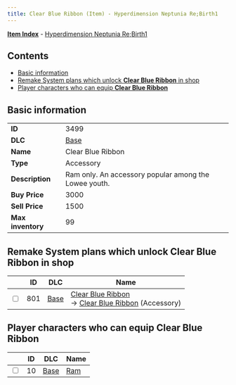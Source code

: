 ```yaml
---
title: Clear Blue Ribbon (Item) - Hyperdimension Neptunia Re;Birth1
---
```


[**Item Index**](/neptunia/rb1/item/index.html) - [Hyperdimension Neptunia Re;Birth1](/neptunia/rb1)

## Contents

- [Basic information](#basic-information)
- [Remake System plans which unlock **Clear Blue Ribbon** in shop](#remake-system-plans-which-unlock-clear-blue-ribbon-in-shop)
- [Player characters who can equip **Clear Blue Ribbon**](#player-characters-who-can-equip-clear-blue-ribbon)
## Basic information

|   |   |
| -- | -- |
| **ID** | 3499 |
| **DLC** | [Base](/neptunia/rb1/dlc/1-base.html) |
| **Name** | Clear Blue Ribbon |
| **Type** | Accessory |
| **Description** | Ram only. An accessory popular among the Lowee youth. |
| **Buy Price** | 3000 |
| **Sell Price** | 1500 |
| **Max inventory** | 99 |


## Remake System plans which unlock **Clear Blue Ribbon** in shop

|    | ID | DLC | Name |
| -- | -- | --- | ---- |
| <input type="checkbox" id="rb1-remake-1-801" class="trackbox" /> | 801 | [Base](/neptunia/rb1/dlc/1-base.html) | [Clear Blue Ribbon](/neptunia/rb1/remake/1-801-clear-blue-ribbon.html)<br /> → [Clear Blue Ribbon](/neptunia/rb1/item/1-3499-clear-blue-ribbon.html) (Accessory) |


## Player characters who can equip **Clear Blue Ribbon**

|    | ID | DLC | Name |
| -- | -- | --- | ---- |
| <input type="checkbox" id="rb1-player-1-10" class="trackbox" /> | 10 | [Base](/neptunia/rb1/dlc/1-base.html) | [Ram](/neptunia/rb1/player/1-10-ram.html) |
